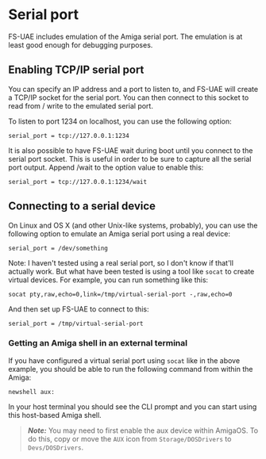 # Serial port

FS-UAE includes emulation of the Amiga serial port. The emulation is at least
good enough for debugging purposes.

## Enabling TCP/IP serial port

You can specify an IP address and a port to listen to, and FS-UAE will create a
TCP/IP socket for the serial port. You can then connect to this socket to read
from / write to the emulated serial port.

To listen to port 1234 on localhost, you can use the following option:

    serial_port = tcp://127.0.0.1:1234

It is also possible to have FS-UAE wait during boot until you connect to the
serial port socket. This is useful in order to be sure to capture all the
serial port output. Append /wait to the option value to enable this:

    serial_port = tcp://127.0.0.1:1234/wait

## Connecting to a serial device

On Linux and OS X (and other Unix-like systems, probably), you can use the
following option to emulate an Amiga serial port using a real device:

    serial_port = /dev/something

Note: I haven't tested using a real serial port, so I don't know if that'll
actually work. But what have been tested is using a tool like `socat` to create
virtual devices. For example, you can run something like this:

    socat pty,raw,echo=0,link=/tmp/virtual-serial-port -,raw,echo=0

And then set up FS-UAE to connect to this:

    serial_port = /tmp/virtual-serial-port

### Getting an Amiga shell in an external terminal

If you have configured a virtual serial port using `socat` like in the above
example, you should be able to run the following command from within the Amiga:

    newshell aux:

In your host terminal you should see the CLI prompt and you can start using
this host-based Amiga shell.

> **_Note:_** You may need to first enable the aux device within AmigaOS. To do
> this, copy or move the `AUX` icon from `Storage/DOSDrivers` to
> `Devs/DOSDrivers`.
